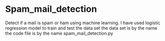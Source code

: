 # Spam_mail_detection
Detect if a mail is spam or ham using machine learning.
I have used logistic regression model to train and test the data set
the data set is by the name 
the code file is by the name spam_mail_detection.py
